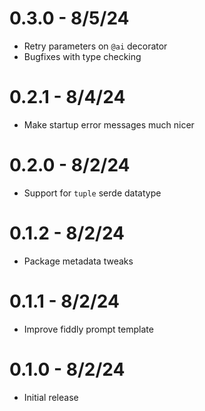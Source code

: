 # 0.3.0 - 8/5/24

- Retry parameters on `@ai` decorator
- Bugfixes with type checking

# 0.2.1 - 8/4/24

- Make startup error messages much nicer

# 0.2.0 - 8/2/24

- Support for `tuple` serde datatype

# 0.1.2 - 8/2/24

- Package metadata tweaks

# 0.1.1 - 8/2/24

- Improve fiddly prompt template

# 0.1.0 - 8/2/24

- Initial release
